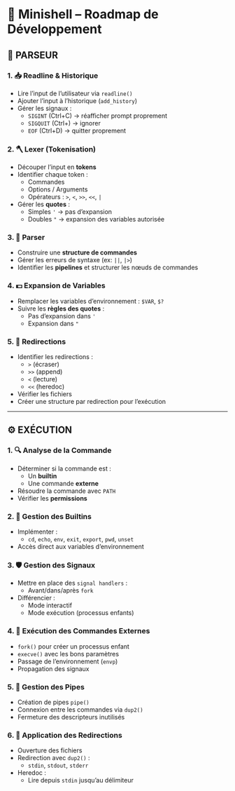 # 🧠 Minishell – Roadmap de Développement

## 🔁 PARSEUR

### 1. 📥 Readline & Historique
- Lire l’input de l’utilisateur via `readline()`
- Ajouter l’input à l’historique (`add_history`)
- Gérer les signaux :
  - `SIGINT` (Ctrl+C) → réafficher prompt proprement
  - `SIGQUIT` (Ctrl+\) → ignorer
  - `EOF` (Ctrl+D) → quitter proprement

### 2. 🪓 Lexer (Tokenisation)
- Découper l’input en **tokens**
- Identifier chaque token :
  - Commandes
  - Options / Arguments
  - Opérateurs : `>`, `<`, `>>`, `<<`, `|`
- Gérer les **quotes** :
  - Simples `'` → pas d’expansion
  - Doubles `"` → expansion des variables autorisée

### 3. 🧩 Parser
- Construire une **structure de commandes**
- Gérer les erreurs de syntaxe (ex: `||`, `|>`)
- Identifier les **pipelines** et structurer les nœuds de commandes

### 4. 💵 Expansion de Variables
- Remplacer les variables d’environnement : `$VAR`, `$?`
- Suivre les **règles des quotes** :
  - Pas d’expansion dans `'`
  - Expansion dans `"`

### 5. 📂 Redirections
- Identifier les redirections :
  - `>` (écraser)
  - `>>` (append)
  - `<` (lecture)
  - `<<` (heredoc)
- Vérifier les fichiers
- Créer une structure par redirection pour l’exécution

---

## ⚙️ EXÉCUTION

### 1. 🔍 Analyse de la Commande
- Déterminer si la commande est :
  - Un **builtin**
  - Une commande **externe**
- Résoudre la commande avec `PATH`
- Vérifier les **permissions**

### 2. 🔧 Gestion des Builtins
- Implémenter :
  - `cd`, `echo`, `env`, `exit`, `export`, `pwd`, `unset`
- Accès direct aux variables d’environnement

### 3. 🛡️ Gestion des Signaux
- Mettre en place des `signal handlers` :
  - Avant/dans/après `fork`
- Différencier :
  - Mode interactif
  - Mode exécution (processus enfants)

### 4. 🚀 Exécution des Commandes Externes
- `fork()` pour créer un processus enfant
- `execve()` avec les bons paramètres
- Passage de l’environnement (`envp`)
- Propagation des signaux

### 5. 🔗 Gestion des Pipes
- Création de pipes `pipe()`
- Connexion entre les commandes via `dup2()`
- Fermeture des descripteurs inutilisés

### 6. 🔄 Application des Redirections
- Ouverture des fichiers
- Redirection avec `dup2()` :
  - `stdin`, `stdout`, `stderr`
- Heredoc :
  - Lire depuis `stdin` jusqu’au délimiteur
